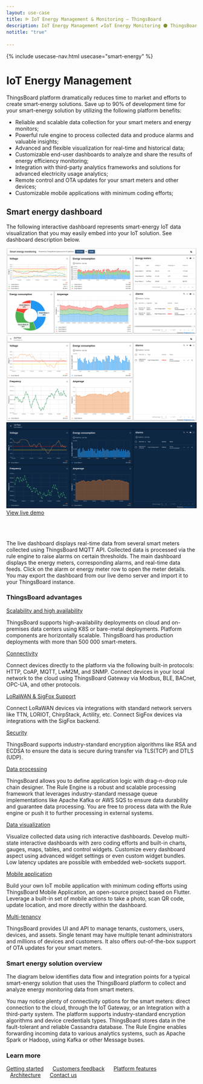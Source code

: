 ```yaml
---
layout: use-case
title: ᐉ IoT Energy Management & Monitoring — ThingsBoard
description: IoT Energy Management ✔IoT Energy Monitoring ⚫ ThingsBoard ➤ Smart energy monitoring and data visualization with ThingsBoard IoT Platform
notitle: "true"

---
```


{% include usecase-nav.html usecase="smart-energy" %}

<h1 class="usecase-title">IoT Energy Management</h1>

ThingsBoard platform dramatically reduces time to market and efforts to create smart-energy solutions. 
Save up to 90% of development time for your smart-energy solution by utilizing the following platform benefits:

  - Reliable and scalable data collection for your smart meters and energy monitors;
  - Powerful rule engine to process collected data and produce alarms and valuable insights;
  - Advanced and flexible visualization for real-time and historical data;
  - Customizable end-user dashboards to analyze and share the results of energy efficiency monitoring;
  - Integration with third-party analytics frameworks and solutions for advanced electricity usage analytics;
  - Remote control and OTA updates for your smart meters and other devices;
  - Customizable mobile applications with minimum coding efforts;

## Smart energy dashboard

The following interactive dashboard represents smart-energy IoT data visualization that you may easily embed into your IoT solution. See dashboard description below.

<div class="usecase-carousel owl-carousel owl-theme">
    <div>
        <img class="item-image" src="/images/usecases/smart-energy/se1.png" alt="Smart energy monitoring light theme exmple with the pie chart">
    </div>
    <div>
        <img class="item-image" src="/images/usecases/smart-energy/se2.png" alt="Smart energy monitoring dark theme exmple without the pie chart">
    </div>
    <div>
        <img class="item-image" src="/images/usecases/smart-energy/se3.png" alt="Smart energy monitoring dark theme exmple">
    </div>
</div>

<div class="center" style="margin-bottom: 64px;">
    <a target="_blank" href="https://demo.thingsboard.io/dashboard/e8e409c0-f2b5-11e6-a6ee-bb0136cc33d0?publicId=963ab470-34c9-11e7-a7ce-bb0136cc33d0" class="button">View live demo</a>
</div>

The live dashboard displays real-time data from several smart meters collected using ThingsBoard MQTT API. 
Collected data is processed via the rule engine to raise alarms on certain thresholds. 
The main dashboard displays the energy meters, corresponding alarms, and real-time data feeds. 
Click on the alarm or energy meter row to open the meter details. 
You may export the dashboard from our live demo server and import it to your ThingsBoard instance.

### ThingsBoard advantages
<section class="usecase-advantages">
    <div class="usecase-background">
        <div class="bottom-features1"></div><div class="bottom-features2"></div><div class="small11"></div><div class="small12"></div>
    </div>
    <div class="cards row">
        <div class="col-lg-6">
            <div class="block">
                <object data="/images/microservices-icon.svg"></object>
                <div>
                    <a class="title" href="/docs/reference/msa/">Scalability and high availability</a>
                    <p>ThingsBoard supports high-availability deployments on cloud and on-premises data centers using K8S or bare-metal deployments. Platform components are horizontally scalable. ThingsBoard has production deployments with more than 500 000 smart-meters.</p>
                </div>
            </div>
        </div>
        <div class="col-lg-6">
            <div class="block">
                <object data="/images/telemetry-icon.svg"></object>
                <div>
                    <a class="title" href="/docs/getting-started-guides/connectivity/">Connectivity</a>
                    <p>Connect devices directly to the platform via the following built-in protocols: HTTP, CoAP, MQTT, LwM2M, and SNMP. Connect devices in your local network to the cloud using ThingsBoard Gateway via Modbus, BLE, BACnet, OPC-UA, and other protocols.</p>
                </div>
            </div>
        </div>
        <div class="col-lg-6">
            <div class="block">
                <object data="/images/integration-icon.svg"></object>
                <div>
                    <a class="title" href="/docs/user-guide/integrations/">LoRaWAN & SigFox Support</a>
                    <p>Connect LoRaWAN devices via integrations with standard network servers like TTN, LORIOT, ChirpStack, Actility, etc. Connect SigFox devices via integrations with the SigFox backend.</p>
                </div>
            </div>
        </div>
        <div class="col-lg-6">
            <div class="block">
                <object data="/images/security-icon.svg"></object>
                <div>
                    <a class="title" href="/docs/pe/user-guide/ssl/http-over-ssl/">Security</a>
                    <p>ThingsBoard supports industry-standard encryption algorithms like RSA and ECDSA to ensure the data is secure during transfer via TLS(TCP) and DTLS (UDP).</p>
                </div>
            </div>
        </div>
        <div class="col-lg-6">
            <div class="block">
                <object data="/images/engine-icon.svg"></object>
                <div>
                    <a class="title" href="/docs/pe/user-guide/rule-engine-2-0/overview/">Data processing</a>
                    <p>ThingsBoard allows you to define application logic with drag-n-drop rule chain designer. The Rule Engine is a robust and scalable processing framework that leverages industry-standard message queue implementations like Apache Kafka or AWS SQS to ensure data durability and guarantee data processing. You are free to process data with the Rule engine or push it to further processing in external systems.</p>
                </div>
            </div>
        </div>
        <div class="col-lg-6">
            <div class="block">
                <object data="/images/visualization-icon.svg"></object>
                <div>
                    <a class="title" href="/docs/user-guide/dashboards/">Data visualization</a>
                    <p>Visualize collected data using rich interactive dashboards. Develop multi-state interactive dashboards with zero coding efforts and built-in charts, gauges, maps, tables, and control widgets. Customize every dashboard aspect using advanced widget settings or even custom widget bundles. Low latency updates are possible with embedded web-sockets support.</p>
                </div>
            </div>
        </div>
        <div class="col-lg-6">
            <div class="block">
                <object data="/images/phone-icon.svg"></object>
                <div>
                    <a class="title" href="/docs/mobile/">Mobile application</a>
                    <p>Build your own IoT mobile application with minimum coding efforts using ThingsBoard Mobile Application, an open-source project based on Flutter. Leverage a built-in set of mobile actions to take a photo, scan QR code, update location, and more directly within the dashboard.</p>
                </div>
            </div>
        </div>
        <div class="col-lg-6">
            <div class="block">
                <object data="/images/tenancy-icon.svg"></object>
                <div>
                    <a class="title" href="/docs/user-guide/entities-and-relations/">Multi-tenancy</a>
                    <p>ThingsBoard provides UI and API to manage tenants, customers, users, devices, and assets. Single tenant may have multiple tenant administrators and millions of devices and customers. It also offers out-of-the-box support of OTA updates for your smart meters.</p>
                </div>
            </div>
        </div>
    </div>
</section>

### Smart energy solution overview

The diagram below identifies data flow and integration points for a typical smart-energy solution that uses the ThingsBoard platform to collect and analyze energy monitoring data from smart meters.

<object width="100%" style="max-width: max-content; margin: 32px 0" data="/images/iot-use-cases/smart-energy-diagram.svg"></object>

You may notice plenty of connectivity options for the smart meters: direct connection to the cloud, through the IoT Gateway, or an Integration with a third-party system.
The platform supports industry-standard encryption algorithms and device credentials types. ThingsBoard stores data in the fault-tolerant and reliable Cassandra database. 
The Rule Engine enables forwarding incoming data to various analytics systems, such as Apache Spark or Hadoop, using Kafka or other Message buses.

### Learn more

<a style="margin-right: 10px;" href="/docs/getting-started-guides/helloworld/" class="button">Getting started</a>
<a style="margin: 10px;" href="/industries/smart-energy/" class="button">Customers feedback</a>
<a style="margin: 10px;" href="/docs/#platform-features" class="button">Platform features</a>
<a style="margin: 10px;" href="/docs/reference/" class="button">Architecture</a>
<a style="margin: 10px;" href="/docs/contact-us/" class="button">Contact us</a>
